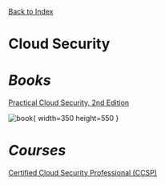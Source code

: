 [Back to Index](index.html)

# Cloud Security

# ***Books***

[Practical Cloud Security, 2nd Edition](https://learning.oreilly.com/library/view/practical-cloud-security/9781098148164/)

![book](https://learning.oreilly.com/api/v2/epubs/urn:orm:book:9781098148164/files/assets/cover.png){ width=350 height=550 }

# ***Courses***

[Certified Cloud Security Professional (CCSP)](https://learning.oreilly.com/course/certified-cloud-security/9780138170622/)